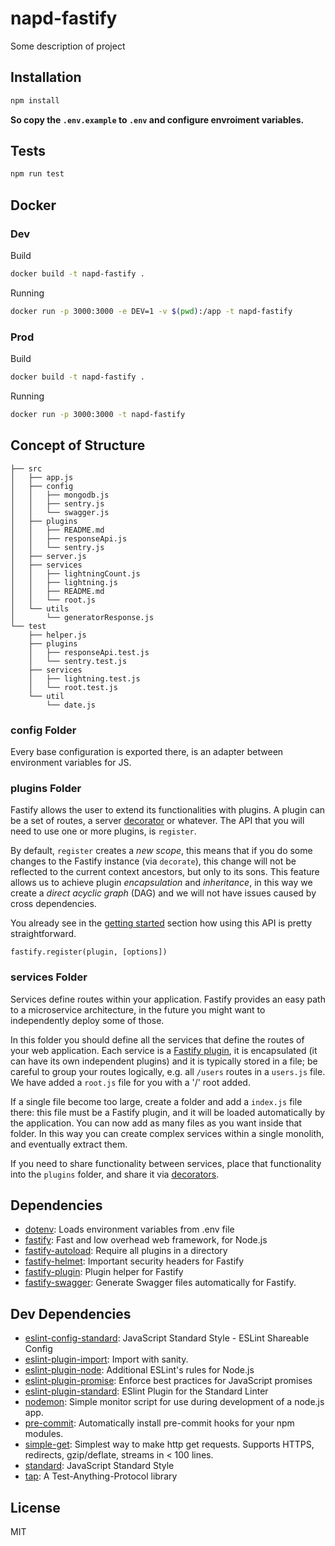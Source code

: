 # napd-fastify

Some description of project

## Installation

```sh
npm install
```

**So copy the `.env.example` to `.env` and configure envroiment variables.**

## Tests

```sh
npm run test
```
## Docker

### Dev

Build
```sh
docker build -t napd-fastify .
```

Running
```sh
docker run -p 3000:3000 -e DEV=1 -v $(pwd):/app -t napd-fastify
```

### Prod

Build
```sh
docker build -t napd-fastify .
```

Running
```sh
docker run -p 3000:3000 -t napd-fastify
```

## Concept of Structure

```
├── src
│   ├── app.js
│   ├── config
│   │   ├── mongodb.js
│   │   ├── sentry.js
│   │   └── swagger.js
│   ├── plugins
│   │   ├── README.md
│   │   ├── responseApi.js
│   │   └── sentry.js
│   ├── server.js
│   ├── services
│   │   ├── lightningCount.js
│   │   ├── lightning.js
│   │   ├── README.md
│   │   └── root.js
│   └── utils
│       └── generatorResponse.js
└── test
    ├── helper.js
    ├── plugins
    │   ├── responseApi.test.js
    │   └── sentry.test.js
    ├── services
    │   ├── lightning.test.js
    │   └── root.test.js
    └── util
        └── date.js
```

### **config** Folder

Every base configuration is exported there, is an adapter between environment variables for JS.

### **plugins** Folder

Fastify allows the user to extend its functionalities with plugins.
A plugin can be a set of routes, a server [decorator](https://github.com/fastify/fastify/blob/master/docs/Decorators.md) or whatever. The API that you will need to use one or more plugins, is `register`.<br>

By default, `register` creates a *new scope*, this means that if you do some changes to the Fastify instance (via `decorate`), this change will not be reflected to the current context ancestors, but only to its sons. This feature allows us to achieve plugin *encapsulation* and *inheritance*, in this way we create a *direct acyclic graph* (DAG) and we will not have issues caused by cross dependencies.

You already see in the [getting started](https://github.com/fastify/fastify/blob/master/docs/Getting-Started.md#register) section how using this API is pretty straightforward.
```
fastify.register(plugin, [options])
```

### **services** Folder

Services define routes within your application. Fastify provides an
easy path to a microservice architecture, in the future you might want
to independently deploy some of those.

In this folder you should define all the services that define the routes
of your web application.
Each service is a [Fastify
plugin](https://www.fastify.io/docs/latest/Plugins/), it is
encapsulated (it can have its own independent plugins) and it is
typically stored in a file; be careful to group your routes logically,
e.g. all `/users` routes in a `users.js` file. We have added
a `root.js` file for you with a '/' root added.

If a single file become too large, create a folder and add a `index.js` file there:
this file must be a Fastify plugin, and it will be loaded automatically
by the application. You can now add as many files as you want inside that folder.
In this way you can create complex services within a single monolith,
and eventually extract them.

If you need to share functionality between services, place that
functionality into the `plugins` folder, and share it via
[decorators](https://www.fastify.io/docs/latest/Decorators/).


## Dependencies

- [dotenv](https://ghub.io/dotenv): Loads environment variables from .env file
- [fastify](https://ghub.io/fastify): Fast and low overhead web framework, for Node.js
- [fastify-autoload](https://ghub.io/fastify-autoload): Require all plugins in a directory
- [fastify-helmet](https://ghub.io/fastify-helmet): Important security headers for Fastify
- [fastify-plugin](https://ghub.io/fastify-plugin): Plugin helper for Fastify
- [fastify-swagger](https://ghub.io/fastify-swagger): Generate Swagger files automatically for Fastify.

## Dev Dependencies

- [eslint-config-standard](https://ghub.io/eslint-config-standard): JavaScript Standard Style - ESLint Shareable Config
- [eslint-plugin-import](https://ghub.io/eslint-plugin-import): Import with sanity.
- [eslint-plugin-node](https://ghub.io/eslint-plugin-node): Additional ESLint&#39;s rules for Node.js
- [eslint-plugin-promise](https://ghub.io/eslint-plugin-promise): Enforce best practices for JavaScript promises
- [eslint-plugin-standard](https://ghub.io/eslint-plugin-standard): ESlint Plugin for the Standard Linter
- [nodemon](https://ghub.io/nodemon): Simple monitor script for use during development of a node.js app.
- [pre-commit](https://ghub.io/pre-commit): Automatically install pre-commit hooks for your npm modules.
- [simple-get](https://ghub.io/simple-get): Simplest way to make http get requests. Supports HTTPS, redirects, gzip/deflate, streams in &lt; 100 lines.
- [standard](https://ghub.io/standard): JavaScript Standard Style
- [tap](https://ghub.io/tap): A Test-Anything-Protocol library

## License

MIT
